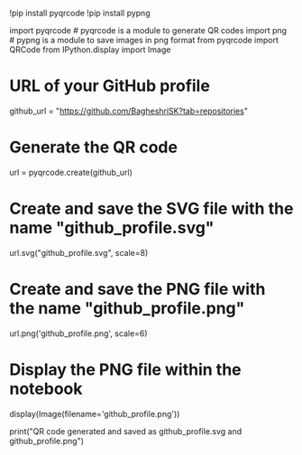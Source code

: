 
!pip install pyqrcode
!pip install pypng

import pyqrcode  # pyqrcode is a module to generate QR codes
import png  # pypng is a module to save images in png format
from pyqrcode import QRCode
from IPython.display import Image

# URL of your GitHub profile
github_url = "https://github.com/BagheshriSK?tab=repositories"

# Generate the QR code
url = pyqrcode.create(github_url)

# Create and save the SVG file with the name "github_profile.svg"
url.svg("github_profile.svg", scale=8)

# Create and save the PNG file with the name "github_profile.png"
url.png('github_profile.png', scale=6)

# Display the PNG file within the notebook
display(Image(filename='github_profile.png'))

print("QR code generated and saved as github_profile.svg and github_profile.png")









